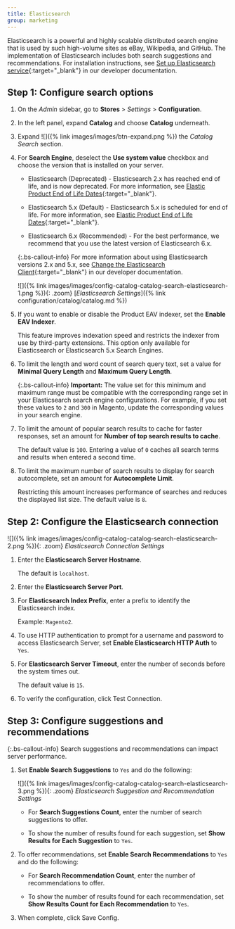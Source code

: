 ```yaml
---
title: Elasticsearch
group: marketing
---
```


Elasticsearch is a powerful and highly scalable distributed search engine that is used by such high-volume sites as eBay, Wikipedia, and GitHub. The implementation of Elasticsearch includes both search suggestions and recommendations. For installation instructions, see [Set up Elasticsearch service][1]{:target="_blank"} in our developer documentation.

## Step 1: Configure search options

1. On the _Admin_ sidebar, go to **Stores** > _Settings_ > **Configuration**.

1. In the left panel, expand **Catalog** and choose **Catalog** underneath.

1. Expand ![]({% link images/images/btn-expand.png %}) the _Catalog Search_ section.

1. For **Search Engine**, deselect the **Use system value** checkbox and choose the version that is installed on your server.

   - Elasticsearch (Deprecated) - Elasticsearch 2.x has reached end of life, and is now deprecated. For more information, see [Elastic Product End of Life Dates](https://www.elastic.co/support/eol){:target="_blank"}.

   - Elasticsearch 5.x (Default) - Elasticsearch 5.x is scheduled for end of life. For more information, see [Elastic Product End of Life Dates](https://www.elastic.co/support/eol){:target="_blank"}.

   - Elasticsearch 6.x (Recommended) - For the best performance, we recommend that you use the latest version of Elasticsearch 6.x.

   {:.bs-callout-info}
   For more information about using Elasticsearch versions 2.x and 5.x, see [Change the Elasticsearch Client][2]{:target="_blank"} in our developer documentation.

   ![]({% link images/images/config-catalog-catalog-search-elasticsearch-1.png %}){: .zoom}
   [_Elasticsearch Settings_]({% link configuration/catalog/catalog.md %})

1. If you want to enable or disable the Product EAV indexer, set the **Enable EAV Indexer**.

   This feature improves indexation speed and restricts the indexer from use by third-party extensions. This option only available for Elasticsearch or Elasticsearch 5.x Search Engines.

1. To limit the length and word count of search query text, set a value for **Minimal Query Length** and **Maximum Query Length**.

   {:.bs-callout-info}
   **Important:** The value set for this minimum and maximum range must be compatible with the corresponding range set in your Elasticsearch search engine configurations. For example, if you set these values to `2` and `300` in Magento, update the corresponding values in your search engine.

1. To limit the amount of popular search results to cache for faster responses, set an amount for **Number of top search results to cache**.

   The default value is `100`. Entering a value of `0` caches all search terms and results when entered a second time.

1. To limit the maximum number of search results to display for search autocomplete, set an amount for **Autocomplete Limit**.

   Restricting this amount increases performance of searches and reduces the displayed list size. The default value is `8`.

## Step 2: Configure the Elasticsearch connection

![]({% link images/images/config-catalog-catalog-search-elasticsearch-2.png %}){: .zoom}
_Elasticsearch Connection Settings_

1. Enter the **Elasticsearch Server Hostname**.

   The default is `localhost`.

1. Enter the **Elasticsearch Server Port**.

1. For **Elasticsearch Index Prefix**, enter a prefix to identify the Elasticsearch index.

   Example: `Magento2`.

1. To use HTTP authentication to prompt for a username and password to access Elasticsearch Server, set **Enable Elasticsearch HTTP Auth** to `Yes`.

1. For **Elasticsearch Server Timeout**, enter the number of seconds before the system times out.

   The default value is `15`.

1. To verify the configuration, click <span class="btn">Test Connection</span>.

## Step 3: Configure suggestions and recommendations

{:.bs-callout-info}
Search suggestions and recommendations can impact server performance.

1. Set **Enable Search Suggestions** to `Yes` and do the following:

   ![]({% link images/images/config-catalog-catalog-search-elasticsearch-3.png %}){: .zoom}
   _Elasticsearch Suggestion and Recommendation Settings_

   - For **Search Suggestions Count**, enter the number of search suggestions to offer.

   - To show the number of results found for each suggestion, set **Show Results for Each Suggestion** to `Yes`.

1. To offer recommendations, set **Enable Search Recommendations** to `Yes` and do the following:

   - For **Search Recommendation Count**, enter the number of recommendations to offer.

   - To show the number of results found for each recommendation, set **Show Results Count for Each Recommendation** to `Yes`.

1. When complete, click <span class="btn">Save Config</span>.

[1]: http://devdocs.magento.com/guides/v2.3/config-guide/elasticsearch/es-overview.html
[2]: https://devdocs.magento.com/guides/v2.3/config-guide/elasticsearch/es-downgrade.html

